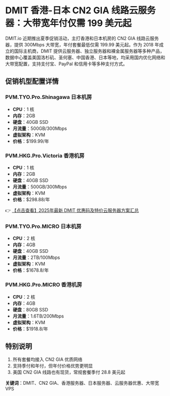 # DMIT 香港-日本 CN2 GIA 线路云服务器：大带宽年付仅需 199 美元起

DMIT.io 近期推出夏季促销活动，主打香港和日本机房的 CN2 GIA 线路云服务器，提供 300Mbps 大带宽，年付套餐最低仅需 199.99 美元起。作为 2018 年成立的国际主机商，DMIT 提供云服务器、独立服务器和裸金属服务器等多种产品，数据中心覆盖美国洛杉矶、圣何塞、中国香港、日本等地，均采用国内优化网络和大带宽配置，支持支付宝、PayPal 和信用卡等多种支付方式。

## 促销机型配置详情

### PVM.TYO.Pro.Shinagawa 日本机房
- **CPU**：1 核
- **内存**：2GB
- **硬盘**：40GB SSD
- **月流量**：500GB/300Mbps
- **虚拟架构**：KVM
- **价格**：$199.99/年

### PVM.HKG.Pro.Victoria 香港机房
- **CPU**：1 核
- **内存**：2GB
- **硬盘**：40GB SSD
- **月流量**：500GB/300Mbps
- **虚拟架构**：KVM
- **价格**：$298.88/年

👉 [【点击查看】2025年最新 DMIT 优惠码及特价云服务器方案汇总](https://bit.ly/dmit_coupon)

### PVM.TYO.Pro.MICRO 日本机房
- **CPU**：2 核
- **内存**：4GB
- **硬盘**：40GB SSD
- **月流量**：2TB/100Mbps
- **虚拟架构**：KVM
- **价格**：$1678.8/年

### PVM.HKG.Pro.MICRO 香港机房
- **CPU**：2 核
- **内存**：4GB
- **硬盘**：80GB SSD
- **月流量**：1.6TB/200Mbps
- **虚拟架构**：KVM
- **价格**：$1918.8/年

## 特别说明
1. 所有套餐均接入 CN2 GIA 优质网络
2. 支持季付和年付，但年付价格优势更明显
3. 美国 CN2 GIA 线路也有现货，常规套餐季付 28.8 美元起

**关键词**：DMIT、CN2 GIA、香港服务器、日本服务器、云服务器优惠、大带宽 VPS